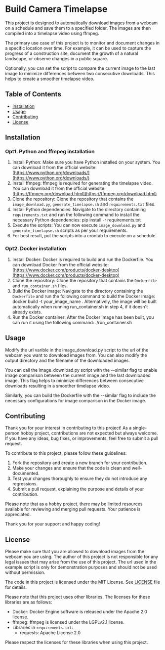 # Build Camera Timelapse

This project is designed to automatically download images from a webcam on a schedule and save them to a specified folder. The images are then compiled into a timelapse video using ffmpeg. 

The primary use case of this project is to monitor and document changes in a specific location over time. For example, it can be used to capture the progress of a construction site, document the growth of a natural landscape, or observe changes in a public square. 

Optionally, you can set the script to compare the current image to the last image to minimize differences between two consecutive downloads. This helps to create a smoother timelapse video.

## Table of Contents

- [Installation](#installation)
- [Usage](#usage)
- [Contributing](#contributing)
- [License](#license)

## Installation

### Opt1. Python and ffmpeg installation
1. Install Python: Make sure you have Python installed on your system. You can download it from the official website: [https://www.python.org/downloads/](https://www.python.org/downloads/)
2. Install ffmpeg: ffmpeg is required for generating the timelapse video. You can download it from the official website: [https://ffmpeg.org/download.html](https://ffmpeg.org/download.html)
3. Clone the repository: Clone the repository that contains the `image_download.py`, `generate_timelapse.sh` and `requirements.txt` files.
4. Install Python dependencies: Navigate to the directory containing `requirements.txt` and run the following command to install the necessary Python dependencies:
pip install -r requirements.txt
5. Execute the scripts: You can now execute `image_download.py` and `generate_timelapse.sh` scripts as per your requirements.
6. For best result, put the scripts into a crontab to execute on a schedule.

### Opt2. Docker installation
1. Install Docker: Docker is required to build and run the Dockerfile. You can download Docker from the official website: [https://www.docker.com/products/docker-desktop](https://www.docker.com/products/docker-desktop)
2. Clone the repository: Clone the repository that contains the `Dockerfile` and `run_container.sh` files.
3. Build the Docker image: Navigate to the directory containing the `Dockerfile` and run the following command to build the Docker image:
docker build -t your_image_name .
   Alternatively, the image will be built automatically when running run_container.sh in step 4, if it doesn't already exists.
4. Run the Docker container: After the Docker image has been built, you can run it using the following command:
./run_container.sh

## Usage

Modify the url varible in the image_download.py script to the url of the webcam you want to download images from. You can also modify the output directory and the filename of the downloaded images.

You can call the image_download.py script with the --similar flag to enable image comparison between the current image and the last downloaded image. This flag helps to minimize differences between consecutive downloads resulting in a smoother timelapse video.

Similarly, you can build the Dockerfile with the --similar flag to include the necessary configurations for image comparison in the Docker image.

## Contributing

Thank you for your interest in contributing to this project! As a single-person hobby project, contributions are not expected but always welcome. If you have any ideas, bug fixes, or improvements, feel free to submit a pull request.

To contribute to this project, please follow these guidelines:

1. Fork the repository and create a new branch for your contribution.
2. Make your changes and ensure that the code is clean and well-documented.
3. Test your changes thoroughly to ensure they do not introduce any regressions.
4. Submit a pull request, explaining the purpose and details of your contribution.

Please note that as a hobby project, there may be limited resources available for reviewing and merging pull requests. Your patience is appreciated.

Thank you for your support and happy coding!

## License

Please make sure that you are allowed to download images from the webcam you are using. The author of this project is not responsible for any legal issues that may arise from the use of this project. The url used in the example script is only for demonstration purposes and should not be used without permission.

The code in this project is licensed under the MIT License. See [LICENSE](LICENSE) file for details.

Please note that this project uses other libraries. The licenses for these libraries are as follows:

- Docker: Docker Engine software is released under the Apache 2.0 license.
- ffmpeg: ffmpeg is licensed under the LGPLv2.1 license.
- Libraries in `requirements.txt`:
  - requests: Apache License 2.0

Please respect the licenses for these libraries when using this project.

